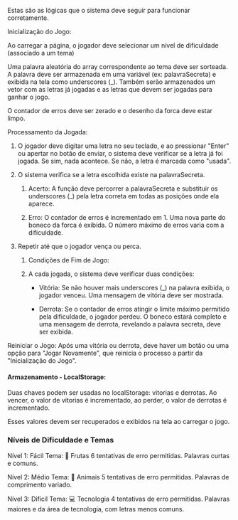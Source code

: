 Estas são as lógicas que o sistema deve seguir para funcionar corretamente.

Inicialização do Jogo:

Ao carregar a página, o jogador deve selecionar um nível de dificuldade (associado a um tema)

Uma palavra aleatória do array correspondente ao tema deve ser sorteada. A palavra deve ser armazenada em uma variável (ex: palavraSecreta) e exibida na tela como underscores (_). Também serão armazenados um vetor com as letras já jogadas e as letras que devem ser jogadas para ganhar o jogo.

O contador de erros deve ser zerado e o desenho da forca deve estar limpo.

Processamento da Jogada:

1. O jogador deve digitar uma letra no seu teclado, e ao pressionar "Enter" ou apertar no botão de enviar, o sistema deve verificar se a letra já foi jogada. Se sim, nada acontece. Se não, a letra é marcada como "usada".

2. O sistema verifica se a letra escolhida existe na palavraSecreta.

   1. Acerto: A função deve percorrer a palavraSecreta e substituir os underscores (_) pela letra correta em todas as posições onde ela aparece.

   2. Erro: O contador de erros é incrementado em 1. Uma nova parte do boneco da forca é exibida. O número máximo de erros varia com a dificuldade.

3. Repetir até que o jogador vença ou perca.
   1. Condições de Fim de Jogo:
   2. A cada jogada, o sistema deve verificar duas condições:

       - Vitória: Se não houver mais underscores (_) na palavra exibida, o jogador venceu. Uma mensagem de vitória deve ser mostrada.

       - Derrota: Se o contador de erros atingir o limite máximo permitido pela dificuldade, o jogador perdeu. O boneco estará completo e uma mensagem de derrota, revelando a palavra secreta, deve ser exibida.



Reiniciar o Jogo:
Após uma vitória ou derrota, deve haver um botão ou uma opção para "Jogar Novamente", que reinicia o processo a partir da "Inicialização do Jogo".

#### Armazenamento - LocalStorage:
Duas chaves podem ser usadas no localStorage: vitorias e derrotas.
Ao vencer, o valor de vitorias é incrementado, ao perder, o valor de derrotas é incrementado.

Esses valores devem ser recuperados e exibidos na tela ao carregar o jogo.

### Níveis de Dificuldade e Temas

Nível 1: Fácil
Tema: 🍎 Frutas
6 tentativas de erro permitidas. Palavras curtas e comuns.

Nível 2: Médio
Tema: 🦁 Animais
5 tentativas de erro permitidas. Palavras de comprimento variado.

Nível 3: Difícil
Tema: 💻 Tecnologia
4 tentativas de erro permitidas. Palavras maiores e da área de tecnologia, com letras menos comuns.